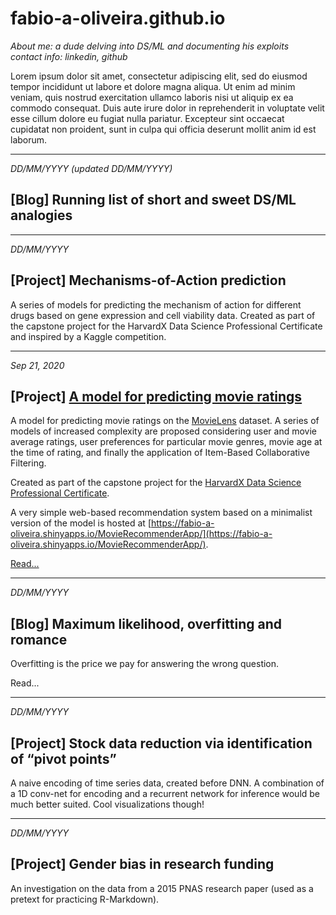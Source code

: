 # fabio-a-oliveira.github.io

_About me: a dude delving into DS/ML and documenting his exploits_   
_contact info: linkedin, github_

Lorem ipsum dolor sit amet, consectetur adipiscing elit, sed do eiusmod tempor incididunt ut labore et dolore magna aliqua. Ut enim ad minim veniam, quis nostrud exercitation ullamco laboris nisi ut aliquip ex ea commodo consequat. Duis aute irure dolor in reprehenderit in voluptate velit esse cillum dolore eu fugiat nulla pariatur. Excepteur sint occaecat cupidatat non proident, sunt in culpa qui officia deserunt mollit anim id est laborum.   

***

_DD/MM/YYYY (updated DD/MM/YYYY)_

## [Blog] Running list of short and sweet DS/ML analogies    

***

_DD/MM/YYYY_
## [Project] Mechanisms-of-Action prediction

A series of models for predicting the mechanism of action for different drugs based on gene expression and cell viability data. Created as part of the capstone project for the HarvardX Data Science Professional Certificate and inspired by a Kaggle competition.   

***

_Sep 21, 2020_
## [Project] [A model for predicting movie ratings](https://fabio-a-oliveira.github.io/2020-09-21%20HX9_MovieLens_Report.html)

A model for predicting movie ratings on the [MovieLens](https://grouplens.org/datasets/movielens/) dataset. A series of models of increased complexity are proposed considering user and movie average ratings, user preferences for particular movie genres, movie age at the time of rating, and finally the application of Item-Based Collaborative Filtering.

Created as part of the capstone project for the [HarvardX Data Science Professional Certificate](https://www.edx.org/professional-certificate/harvardx-data-science).    

A very simple web-based recommendation system based on a minimalist version of the model is hosted at [https://fabio-a-oliveira.shinyapps.io/MovieRecommenderApp/](https://fabio-a-oliveira.shinyapps.io/MovieRecommenderApp/).   

[Read...]((https://fabio-a-oliveira.github.io/2020-09-21%20HX9_MovieLens_Report.html))

***

_DD/MM/YYYY_
## [Blog] Maximum likelihood, overfitting and romance

Overfitting is the price we pay for answering the wrong question.   

Read...

***

_DD/MM/YYYY_
## [Project] Stock data reduction via identification of “pivot points”

A naive encoding of time series data, created before DNN. A combination of a 1D conv-net for encoding and a recurrent network for inference would be much better suited. Cool visualizations though!   

***

_DD/MM/YYYY_
## [Project] Gender bias in research funding

An investigation on the data from a 2015 PNAS research paper (used as a pretext for practicing R-Markdown).

